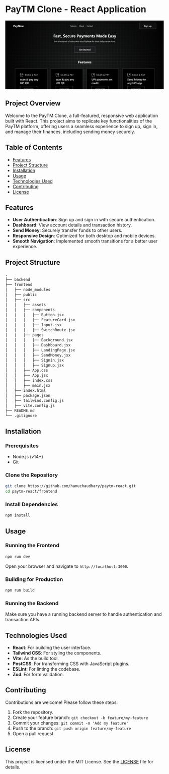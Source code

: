 # PayTM Clone - React Application

![Project Banner](/assets/banner.png)

## Project Overview

Welcome to the PayTM Clone, a full-featured, responsive web application built with React. This project aims to replicate key functionalities of the PayTM platform, offering users a seamless experience to sign up, sign in, and manage their finances, including sending money securely.

## Table of Contents

- [Features](#features)
- [Project Structure](#project-structure)
- [Installation](#installation)
- [Usage](#usage)
- [Technologies Used](#technologies-used)
- [Contributing](#contributing)
- [License](#license)

## Features

- **User Authentication**: Sign up and sign in with secure authentication.
- **Dashboard**: View account details and transaction history.
- **Send Money**: Securely transfer funds to other users.
- **Responsive Design**: Optimized for both desktop and mobile devices.
- **Smooth Navigation**: Implemented smooth transitions for a better user experience.

## Project Structure

```plaintext
.
├── backend
├── frontend
│   ├── node_modules
│   ├── public
│   ├── src
│   │   ├── assets
│   │   ├── components
│   │   │   ├── Button.jsx
│   │   │   ├── FeatureCard.jsx
│   │   │   ├── Input.jsx
│   │   │   ├── SwitchRoute.jsx
│   │   ├── pages
│   │   │   ├── Background.jsx
│   │   │   ├── Dashboard.jsx
│   │   │   ├── LandingPage.jsx
│   │   │   ├── SendMoney.jsx
│   │   │   ├── Signin.jsx
│   │   │   ├── Signup.jsx
│   │   ├── App.css
│   │   ├── App.jsx
│   │   ├── index.css
│   │   ├── main.jsx
│   ├── index.html
│   ├── package.json
│   ├── tailwind.config.js
│   ├── vite.config.js
├── README.md
└── .gitignore
```

## Installation

### Prerequisites

- Node.js (v14+)
- Git

### Clone the Repository

```bash
git clone https://github.com/hanuchaudhary/paytm-react.git
cd paytm-react/frontend
```

### Install Dependencies

```bash
npm install
```

## Usage

### Running the Frontend

```bash
npm run dev
```

Open your browser and navigate to `http://localhost:3000`.

### Building for Production

```bash
npm run build
```

### Running the Backend

Make sure you have a running backend server to handle authentication and transaction APIs.

## Technologies Used

- **React**: For building the user interface.
- **Tailwind CSS**: For styling the components.
- **Vite**: As the build tool.
- **PostCSS**: For transforming CSS with JavaScript plugins.
- **ESLint**: For linting the codebase.
- **Zod**: For form validation.

## Contributing

Contributions are welcome! Please follow these steps:

1. Fork the repository.
2. Create your feature branch: `git checkout -b feature/my-feature`
3. Commit your changes: `git commit -m 'Add my feature'`
4. Push to the branch: `git push origin feature/my-feature`
5. Open a pull request.

## License

This project is licensed under the MIT License. See the [LICENSE](LICENSE) file for details.
